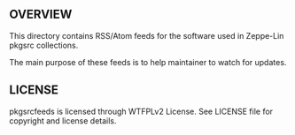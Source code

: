 OVERVIEW
--------
This directory contains RSS/Atom feeds for the software used in Zeppe-Lin
pkgsrc collections.

The main purpose of these feeds is to help maintainer to watch for updates.


LICENSE
-------
pkgsrcfeeds is licensed through WTFPLv2 License.
See LICENSE file for copyright and license details.
